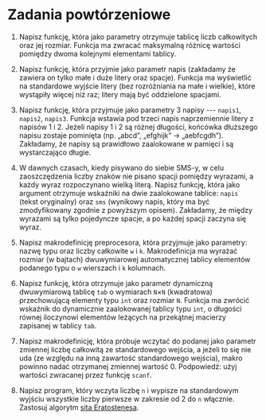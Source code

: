 Zadania powtórzeniowe
=========================

1.  Napisz funkcję, która jako parametry
    otrzymuje tablicę liczb całkowitych
    oraz jej rozmiar.
    Funkcja ma zwracać maksymalną różnicę
    wartości pomiędzy dwoma kolejnymi
    elementami tablicy.

2.  Napisz funkcję, która przyjmie
    jako parametr napis
    (zakładamy że zawiera on tylko
    małe i duże litery oraz spacje).
    Funkcja ma wyświetlić
    na standardowe wyjście litery
    (bez rozróżniania na małe i wielkie),
    które wystąpiły więcej niż raz;
    litery mają być oddzielone spacjami.

3.  Napisz funkcję, która przyjmuje
    jako parametry 3 napisy ---
    `napis1`, `napis2`, `napis3`.
    Funkcja wstawia pod trzeci napis
    naprzemiennie litery z napisów 1 i 2.
    Jeżeli napisy 1 i 2 są różnej długości,
    końcówka dłuższego napisu zostaje pominięta
    (np. „abcd”, „efghijk” -> „aebfcgdh”).
    Zakładamy, że napisy są prawidłowo
    zaalokowane w pamięci i są wystarczająco długie.

4.  W dawnych czasach, kiedy pisywano do siebie SMS-y,
    w celu zaoszczędzenia liczby znaków
    nie pisano spacji pomiędzy wyrazami,
    a każdy wyraz rozpoczynano wielką literą.
    Napisz funkcję, która jako argument
    otrzymuje wskaźniki na dwie
    zaalokowane tablice: `napis` (tekst oryginalny)
    oraz `sms` (wynikowy napis, który ma być
    zmodyfikowany zgodnie z powyższym opisem).
    Zakładamy, że między wyrazami są tylko
    pojedyncze spacje, a po każdej spacji zaczyna
    się wyraz.

5.  Napisz makrodefinicję preprocesora,
    która przyjmuje jako parametry:
    nazwę typu oraz liczby całkowite `w` i `k`.
    Makrodefinicja ma wyrażać rozmiar
    (w bajtach) dwuwymiarowej automatycznej
    tablicy elementów podanego typu
    o `w` wierszach i `k` kolumnach.

6.  Napisz funkcję, która otrzymuje jako parametr
    dynamiczną dwuwymiarową tablicę `tab` o wymiarach
    `N`×`N` (kwadratowa) przechowującą elementy typu `int`
    oraz rozmiar `N`.
    Funkcja ma zwrócić wskaźnik do dynamicznie zaalokowanej
    tablicy typu `int`, o długości równej iloczynowi
    elementów leżących na przekątnej macierzy zapisanej w tablicy `tab`.

7.  Napisz makrodefinicję, która próbuje wczytać
    do podanej jako parametr zmiennej
    liczbę całkowitą ze standardowego wejścia,
    a jeżeli to się nie uda (ze względu na inną
    zawartość standardowego wejścia),
    makro powinno nadać otrzymanej
    zmiennej wartość 0. Podpowiedź: użyj
    wartości zwracanej przez funkcję `scanf`.

8.  Napisz program, który wczyta liczbę `n`
    i wypisze na standardowym wyjściu wszystkie
    liczby pierwsze w zakresie od 2 do `n` włącznie.
    Zastosuj algorytm
    [sita Eratostenesa](https://pl.wikipedia.org/wiki/Sito_Eratostenesa).
